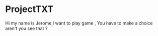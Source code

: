 # ProjectTXT
Hi my name is Jerome,I want to play game , You have to make a choice
aren't you see that ?
